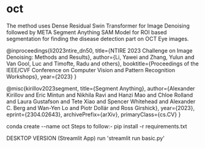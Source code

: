 # oct

The method uses Dense Residual Swin Transformer for Image Denoising followed by META Segment Anything SAM Model for ROI based segmentation for finding the disease detection part on OCT Eye images.

@inproceedings{li2023ntire_dn50,
  title={NTIRE 2023 Challenge on Image Denoising: Methods and Results},
  author={Li, Yawei and Zhang, Yulun and Van Gool, Luc and Timofte, Radu and others},
  booktitle={Proceedings of the IEEE/CVF Conference on Computer Vision and Pattern Recognition Workshops},
  year={2023}
} 


@misc{kirillov2023segment,
      title={Segment Anything}, 
      author={Alexander Kirillov and Eric Mintun and Nikhila Ravi and Hanzi Mao and Chloe Rolland and Laura Gustafson and Tete Xiao and Spencer Whitehead and Alexander C. Berg and Wan-Yen Lo and Piotr Dollár and Ross Girshick},
      year={2023},
      eprint={2304.02643},
      archivePrefix={arXiv},
      primaryClass={cs.CV}
}

conda create --name oct
Steps to follow:-
pip install -r requirements.txt


DESKTOP VERSION (Streamlit App)
run 'streamlit run basic.py'
